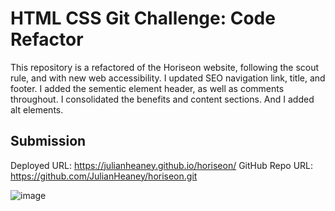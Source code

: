 # HTML CSS Git Challenge: Code Refactor

This repository is a refactored of the Horiseon website, following the scout rule, and with new web accessibility. 
I updated SEO navigation link, title, and footer. I added the sementic element header, as well as comments throughout. I consolidated the benefits and content sections. And I added alt elements.

## Submission

Deployed URL: https://julianheaney.github.io/horiseon/
GitHub Repo URL: https://github.com/JulianHeaney/horiseon.git



![image](develop/assets/images/horiseonscreenshot.png)